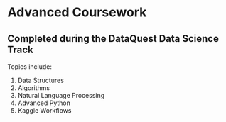 # Advanced Coursework
## Completed during the DataQuest Data Science Track

Topics include:
1. Data Structures
2. Algorithms
3. Natural Language Processing
4. Advanced Python
5. Kaggle Workflows
